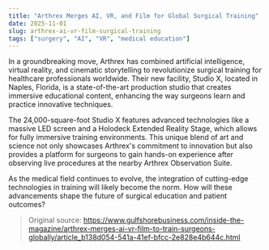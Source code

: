 ```yaml
---
title: "Arthrex Merges AI, VR, and Film for Global Surgical Training"
date: 2025-11-01
slug: arthrex-ai-vr-film-surgical-training
tags: ["surgery", "AI", "VR", "medical education"]
---
```

In a groundbreaking move, Arthrex has combined artificial intelligence, virtual reality, and cinematic storytelling to revolutionize surgical training for healthcare professionals worldwide. Their new facility, Studio X, located in Naples, Florida, is a state-of-the-art production studio that creates immersive educational content, enhancing the way surgeons learn and practice innovative techniques.

The 24,000-square-foot Studio X features advanced technologies like a massive LED screen and a Holodeck Extended Reality Stage, which allows for fully immersive training environments. This unique blend of art and science not only showcases Arthrex's commitment to innovation but also provides a platform for surgeons to gain hands-on experience after observing live procedures at the nearby Arthrex Observation Suite.

As the medical field continues to evolve, the integration of cutting-edge technologies in training will likely become the norm. How will these advancements shape the future of surgical education and patient outcomes?
> Original source: https://www.gulfshorebusiness.com/inside-the-magazine/arthrex-merges-ai-vr-film-to-train-surgeons-globally/article_b138d054-541a-41ef-bfcc-2e828e4b644c.html